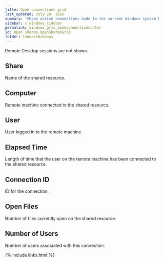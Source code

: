 ```yaml
---
title: Open connections grid
last_updated: July 29, 2016
summary: "Shows active connections made to the current Windows system by users on other systems."
sidebar: c_windows_sidebar
permalink: windows_grid_openconnections.html
id: Open Shares.OpenSharesGrid
folder: ConnectWindows
---
```


<note type="note">Remote Desktop sessions are not shown.</note>

## Share

Name of the shared resource.

## Computer

Remote machine connected to the shared resource.

## User

User logged in to the remote machine.

## Elapsed Time

Length of time that the user on the remote machine has been connected to the shared resource.

## Connection ID

ID for the connection.

## Open Files

Number of files currently open on the shared resource.

## Number of Users

Number of users associated with this connection.





{% include links.html %}
